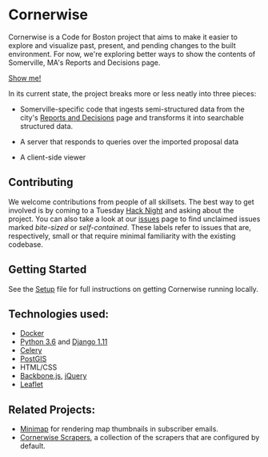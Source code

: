 Cornerwise
==========

Cornerwise is a Code for Boston project that aims to make it easier to
explore and visualize past, present, and pending changes to the built
environment.  For now, we're exploring better ways to show the contents
of Somerville, MA's Reports and Decisions page.

[Show me!](https://cornerwise.org)

In its current state, the project breaks more or less neatly into three
pieces:

- Somerville-specific code that ingests semi-structured data from the city's [Reports and Decisions](http://www.somervillema.gov/departments/planning-board/reports-and-decisions) page and transforms it into searchable structured data.
  
- A server that responds to queries over the imported proposal data
  
- A client-side viewer


Contributing
----------

We welcome contributions from people of all skillsets.  The best way to
get involved is by coming to a Tuesday
[Hack Night](http://www.meetup.com/Code-for-Boston/) and asking about the
project.  You can also take a look at our [issues](https://github.com/codeforboston/cornerwise/issues) page to find
unclaimed issues marked *bite-sized* or *self-contained*.  These labels
refer to issues that are, respectively, small or that require minimal
familiarity with the existing codebase.


Getting Started
-----------

See the [Setup](SETUP.org) file for full instructions on getting
Cornerwise running locally.


Technologies used: 
----------

- [Docker](https://www.docker.com)
- [Python 3.6](https://www.python.org) and [Django 1.11](https://www.djangoproject.com)
- [Celery](http://www.celeryproject.org/)
- [PostGIS](http://postgis.net)
- HTML/CSS
- [Backbone.js](http://backbonejs.org), [jQuery](http://jquery.com/)
- [Leaflet](http://leafletjs.com/)

Related Projects:
-----------

- [Minimap](https://github.com/bdougsand/minimap) for rendering map thumbnails
  in subscriber emails.
- [Cornerwise Scrapers](https://github.com/codeforboston/cornerwise-scrapers), a
  collection of the scrapers that are configured by default.
